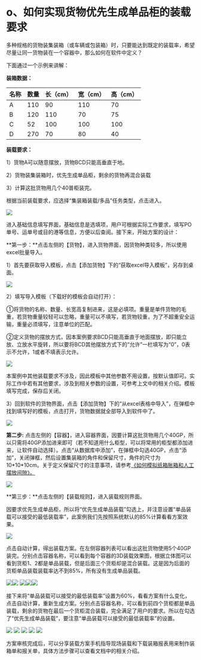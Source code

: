 # o、如何实现货物优先生成单品柜的装载要求

多种规格的货物装集装箱（或车辆或包装箱）时，只要能达到既定的装载率，希望尽量让同一货物装在一个容器中，那么如何在软件中定义？

下面通过一个示例来讲解：

**装箱数据：**

| 名称 | 数量 | 长（cm） | 宽（cm） | 高（cm） |
| :--- | :--- | :--- | :--- | :--- |
| A | 110 | 90 | 110 | 70 |
| B | 120 | 110 | 70 | 75 |
| C | 52 | 100 | 100 | 100 |
| D | 270 | 70 | 80 | 40 |

**装载要求：**

1）货物A可以随意摆放，货物BCD只能高垂直于地。

2）货物装集装箱时，优先生成单品柜，剩余的货物再混合装载

3）计算这批货物用几个40普柜装完。

根据当前装载要求，应选择“集装箱装载/多品”任务类型，点击进入。

![](../../.gitbook/assets/0%20%2815%29.png)

进入基础信息填写界面，基础信息是选填项，用户可根据实际工作要求，填写PO单号、运单号或目的港等信息，方便以后查阅。接下来，开始方案的设计：

**第一步：**点击左侧的【货物】，进入货物界面，因货物种类较多，所以使用excel批量导入。

1）首先要获取导入模板，点击【添加货物】下的“获取excel导入模板”，另存到桌面。

![](../../.gitbook/assets/1%20%2816%29.png)

2）填写导入模板（下载好的模板会自动打开）：

①将货物的名称、数量、长宽高复制进来，这是必填项。重量是单件货物的毛重，若货物重量较轻可以忽略，重量可以不填写，若货物较重，为了不超重安全运输，重量必须填写，注意单位的匹配。

②定义货物的摆放方式，因本案例要求BCD只能高垂直于地面摆放，即只能立放、立放水平旋转，所以要将BCD其他摆放方式下的“允许”一栏填写为“0”，0表示不允许，1或者不填表示允许。

![](../../.gitbook/assets/2%20%2817%29.png)

本案例中其他装载要求不涉及，因此模板中其他参数不用设置，按默认值即可。实际工作中若有其他要求，涉及到相关参数的设置，可参考上文中的相关介绍。模板填写完成，保存后关闭。

3）回到软件的货物界面，点击【添加货物】下的“从excel表格中导入”，在弹框中找到填写好的模板，点击打开，货物数据就全部导入到软件中了。

![](../../.gitbook/assets/3%20%2815%29.png)

**第二步:** 点击左侧的【容器】，进入容器界面，因要计算这批货物用几个40GP，所以只需将40GP添加进来即可（若不知道用什么柜型，可以将常用的柜型都添加进来，让软件自动选择）。点击“从数据库中添加”，在弹框中勾选40GP，点击“添加”，关闭弹框，然后设置集装箱的角件和保留尺寸，角件的尺寸为10\*10\*10cm。关于定义保留尺寸的注意事项，请参考[《如何模拟纸箱胀箱和人工摆放间隙》。]()

![](../../.gitbook/assets/4%20%2815%29.png)

**第三步：**点击左侧的【装载规则】，进入装载规则界面。

因要求优先生成单品柜，所以将“优先生成单品装载”勾选上，并注意设置“单品装载可以接受的最低装载率”，此案例我们先按照系统默认的85%计算看看方案效果。

![](../../.gitbook/assets/5%20%2811%29.png)

点击自动计算，得出装载方案。在左侧容器列表可以看出这批货物使用5个40GP装完。分别点击容器名称，可以看到每个容器的3D装载效果图，根据立体图可以看到货柜1、2都是单品装载，但是后面三个货柜却是混合装载。这是因为后面的货柜单品装载装载率达不到85%，所有没有生成单品装载。

![](../../.gitbook/assets/6%20%2814%29.png)![](../../.gitbook/assets/7%20%288%29.png) ![](../../.gitbook/assets/8%20%289%29.png)![](../../.gitbook/assets/9%20%287%29.png)![](../../.gitbook/assets/10%20%284%29.png)

接下来将“单品装载可以接受的最低装载率”设置为60%，看看方案有什么变化，点击自动计算，重新生成方案。分别点击容器名称，可以看到前四个货柜都是单品装载，剩余的货物在最后一个货柜混合装载，完全满足了用户的要求。所以在勾选了“优先生成单品装载”，要注意“单品装载可以接受的最低装载率”的设置。

![](../../.gitbook/assets/11%20%282%29.png) ![](../../.gitbook/assets/12%20%284%29.png) ![](../../.gitbook/assets/13%20%282%29.png) ![](../../.gitbook/assets/14%20%282%29.png) ![](../../.gitbook/assets/15%20%281%29.png)

方案审核完成后，可以分享装载方案手机指导现场装载和下载装箱报表用来制作装箱单和报关单，具体方法步骤可以查看文档中的相关介绍。

